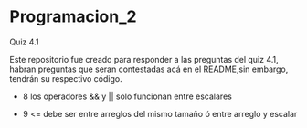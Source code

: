# Programacion_2
Quiz 4.1

Este repositorio fue creado para responder a las preguntas del quiz 4.1, habran preguntas que seran contestadas acá en el README,sin embargo, tendrán su respectivo código.

- 8 los operadores && y || solo funcionan entre escalares

- 9 <= debe ser entre arreglos del mismo tamaño ó entre arreglo y escalar

